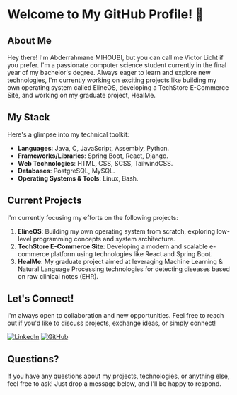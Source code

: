 # Welcome to My GitHub Profile! 👋

## About Me

Hey there! I'm Abderrahmane MIHOUBI, but you can call me Victor Licht if you prefer. I'm a passionate computer science student currently in the final year of my bachelor's degree. Always eager to learn and explore new technologies, I'm currently working on exciting projects like building my own operating system called ElineOS, developing a TechStore E-Commerce Site, and working on my graduate project, HealMe.

## My Stack

Here's a glimpse into my technical toolkit:

- **Languages**: Java, C, JavaScript, Assembly, Python.
- **Frameworks/Libraries**: Spring Boot, React, Django.
- **Web Technologies**: HTML, CSS, SCSS, TailwindCSS.
- **Databases**: PostgreSQL, MySQL.
- **Operating Systems & Tools**: Linux, Bash.

## Current Projects

I'm currently focusing my efforts on the following projects:

1. **ElineOS**: Building my own operating system from scratch, exploring low-level programming concepts and system architecture.
2. **TechStore E-Commerce Site**: Developing a modern and scalable e-commerce platform using technologies like React and Spring Boot.
3. **HealMe**: My graduate project aimed at leveraging Machine Learning & Natural Language Processing technologies for detecting diseases based on raw clinical notes (EHR).

## Let's Connect!

I'm always open to collaboration and new opportunities. Feel free to reach out if you'd like to discuss projects, exchange ideas, or simply connect!

[![LinkedIn](https://img.shields.io/badge/LinkedIn-Connect-blue)](https://www.linkedin.com/in/your-linkedin-profile)
[![GitHub](https://img.shields.io/badge/GitHub-Follow-lightgrey)](https://github.com/your-github-profile)

## Questions?

If you have any questions about my projects, technologies, or anything else, feel free to ask! Just drop a message below, and I'll be happy to respond.
